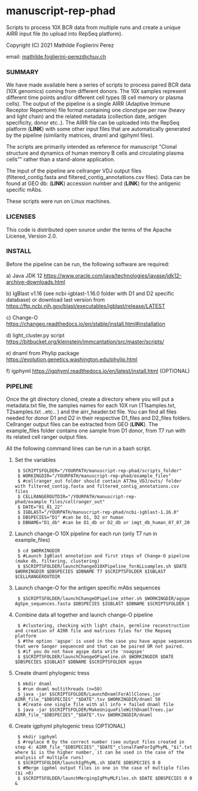 # manuscript-rep-phad #
Scripts to process 10X BCR data from multiple runs and create a unique AIRR input file (to upload into RepSeq platform).

Copyright (C) 2021  Mathilde Foglierini Perez

email: mathilde.foglierini-perez@chuv.ch

### SUMMARY ###

We have made available here a series of scripts to process paired BCR data (10X genomics) coming from different donors. The 10X samples represent different time points and/or different cell types (B cell memory or plasma cells). The output of the pipeline is a single AIRR (Adaptive Immune Receptor Repertoire) file format containing one clonotype per row (heavy and light chain) and the related metadata (collection date, antigen specificity, donor etc..). 
The AIRR file can be uploaded into the RepSeq platform (**LINK**) with some other input files that are automatically generated by the pipeline (similarity matrices, dnaml and igphyml files). 


The scripts are primarily intended as reference for manuscript "Clonal structure and dynamics of human memory B cells and circulating plasma cells”" rather than a stand-alone application.

The input of the pipeline are cellranger VDJ output files (filtered_contig.fasta and filtered_contig_annotations.csv files).
Data can be found at GEO db: (**LINK**) accession number and (**LINK**) for the antigenic specific mAbs.

These scripts were run on Linux machines.


### LICENSES ###

This code is distributed open source under the terms of the Apache License, Version 2.0.


### INSTALL ###

Before the pipeline can be run, the following software are required:

a) Java JDK 12 https://www.oracle.com/java/technologies/javase/jdk12-archive-downloads.html

b) IgBlast v1.16 (see ncbi-igblast-1.16.0 folder with D1 and D2 specific database) or download last version from https://ftp.ncbi.nih.gov/blast/executables/igblast/release/LATEST

c) Change-O https://changeo.readthedocs.io/en/stable/install.html#installation

d) light_cluster.py script https://bitbucket.org/kleinstein/immcantation/src/master/scripts/

e) dnaml from Phylip package https://evolution.genetics.washington.edu/phylip.html

f) igphyml https://igphyml.readthedocs.io/en/latest/install.html (OPTIONAL)


### PIPELINE ###

Once the git directory cloned, create a directory where you will put a metadata.txt file, the samples names for each 10X run (T1samples.txt, T2samples.txt ..etc.. ) and the airr_header.txt file. You can find all files needed for donor D1 and D2 in their respective D1_files and D2_files folders. Cellranger output files can be extracted from GEO (**LINK**).
The example_files folder contains one sample from D1 donor, from T7 run with its related cell ranger output files.

All the following command lines can be run in a bash script.  
  
  
1. Set the variables

        $ SCRIPTSFOLDER="/YOURPATH/manuscript-rep-phad/scripts_folder"
        $ WORKINGDIR="/YOURPATH/manuscript-rep-phad/example_files"
        $ #cellranger_out folder should contain AT7ma_VDJ/outs/ folder with filtered_contig.fasta and filtered_contig_annotations.csv files
        $ CELLRANGEROUTDIR="/YOURPATH/manuscript-rep-phad/example_files/cellranger_out"
        $ DATE="01_01_22"
        $ IGBLAST="/YOURPATH/manuscript-rep-phad/ncbi-igblast-1.16.0" 
        $ DBSPECIES="D1" #can be D1, D2 or human
        $ DBNAME="D1_db" #can be D1_db or D2_db or imgt_db_human_07_07_20
  
2. Launch change-O 10X pipeline for each run (only T7 run in example_files)

        $ cd $WORKINGDIR  
        $ #Launch IgBlast annotation and first steps of Change-O pipeline (make db, filtering, clustering)
        $ $SCRIPTSFOLDER/launchChangeO10XPipeline_forALLsamples.sh $DATE $WORKINGDIR $DBSPECIES $DBNAME T7 $SCRIPTSFOLDER $IGBLAST $CELLRANGEROUTDIR 
        
3. Launch change-O for the antigen specific mAbs sequences       
        
        $ $SCRIPTSFOLDER/launchChangeOPipeline_other.sh $WORKINGDIR/agspe AgSpe_sequences.fasta $DBSPECIES $IGBLAST $DBNAME $SCRIPTSFOLDER 1 
        
4. Combine data all together and launch change-O pipeline             

        $ #clustering, checking with light chain, germline reconstruction and creation of AIRR file and matrices files for the Repseq platform
        $ #the option 'agspe' is used in the case you have agspe sequences that were Sanger sequenced and that can be paired OR not paired.
        $ #if you do not have agspe data write 'noagspe'
        $ $SCRIPTSFOLDER/launchChangeOPipeline.sh $WORKINGDIR $DATE $DBSPECIES $IGBLAST $DBNAME $SCRIPTSFOLDER agspe 

5. Create dnaml phylogenic tress

        $ mkdir dnaml
        $ #run dnaml multithreads (n=50)
        $ java -jar $SCRIPTSFOLDER/LaunchDnamlForAllClones.jar  AIRR_file_"$DBSPECIES"_"$DATE".tsv $WORKINGDIR/dnaml 50 
        $ #Create one single file with all info + failed dnaml file
        $ java -jar $SCRIPTSFOLDER/MakeUniqueFileWithDnamlTrees.jar AIRR_file_"$DBSPECIES"_"$DATE".tsv $WORKINGDIR/dnaml
        
5. Create igphyml phylogenic tress (OPTIONAL)

        $ mkdir igphyml
        $ #replace 0 by the correct number (see output files created in step 4: AIRR_file_"$DBSPECIES"_"$DATE"_clonalFamForIgPhyML_"$i".txt where $i is the higher number, it can be used in the case of the analysis of multiple runs)
        $ $SCRIPTSFOLDER/launchIgPhyML.sh $DATE $DBSPECIES 0 0 
        $ #Merge igphml output files in one in the case of multiple files ($i >0)
        $ $SCRIPTSFOLDER/launchMergingIgPhyMLFiles.sh $DATE $DBSPECIES 0 0 & 
